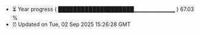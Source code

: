 - ⏳ Year progress { ████████████████████▁▁▁▁▁▁▁▁▁▁ } 67.03 %
- ⏰ Updated on Tue, 02 Sep 2025 15:26:28 GMT

